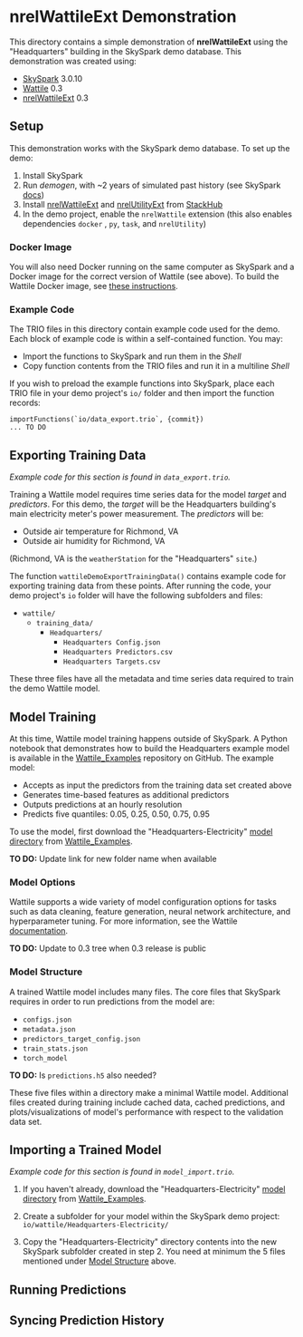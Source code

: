 nrelWattileExt Demonstration
============================

This directory contains a simple demonstration of **nrelWattileExt** using the
"Headquarters" building in the SkySpark demo database. This demonstration was
created using:

- [SkySpark] 3.0.10
- [Wattile] 0.3
- [nrelWattileExt] 0.3

[SkySpark]: https://skyfoundry.com/product "SkySpark"
[Wattile]: https://github.com/NREL/Wattile/releases/ "Wattile"
[nrelWattileExt]: https://stackhub.org/package/nrelWattileExt/ "nrelWattileExt"

Setup
-----

This demonstration works with the SkySpark demo database. To set up the demo:

1. Install SkySpark
2. Run *demogen*, with ~2 years of simulated past history
   (see SkySpark [docs](https://skyfoundry.com/doc/docSkySpark/Setup#demogen))
3. Install [nrelWattileExt] and [nrelUtilityExt] from [StackHub]
4. In the demo project, enable the `nrelWattile` extension (this also enables
   dependencies `docker` , `py`, `task`, and `nrelUtility`)

[nrelUtilityExt]: https://stackhub.org/package/nrelUtilityExt/ "nrelUtilityExt"
[StackHub]: https://stackhub.org/ "StackHub"

### Docker Image

You will also need Docker running on the same computer as SkySpark and a Docker
image for the correct version of Wattile (see above). To build the Wattile
Docker image, see [these instructions](https://github.com/NREL/nrelWattileExt/?tab=readme-ov-file#docker).

### Example Code

The TRIO files in this directory contain example code used for the demo. Each
block of example code is within a self-contained function. You may:

- Import the functions to SkySpark and run them in the *Shell*
- Copy function contents from the TRIO files and run it in a multiline *Shell*

If you wish to preload the example functions into SkySpark, place each TRIO file
in your demo project's `io/` folder and then import the function records:

```
importFunctions(`io/data_export.trio`, {commit})
... TO DO
```

Exporting Training Data
-----------------------

*Example code for this section is found in `data_export.trio`.*

Training a Wattile model requires time series data for the model *target* and
*predictors*. For this demo, the *target* will be the Headquarters building's
main electricity meter's power measurement. The *predictors* will be:

- Outside air temperature for Richmond, VA
- Outside air humidity for Richmond, VA

(Richmond, VA is the `weatherStation` for the "Headquarters" `site`.)

The function `wattileDemoExportTrainingData()` contains example code for
exporting training data from these points. After running the code, your demo
project's `io` folder will have the following subfolders and files:

- `wattile/`
  - `training_data/`
    - `Headquarters/`
      - `Headquarters Config.json`
      - `Headquarters Predictors.csv`
      - `Headquarters Targets.csv`

These three files have all the metadata and time series data required to train
the demo Wattile model.

Model Training
--------------

At this time, Wattile model training happens outside of SkySpark. A Python
notebook that demonstrates how to build the Headquarters example model is
available in the [Wattile_Examples] repository on GitHub. The example model:

- Accepts as input the predictors from the training data set created above
- Generates time-based features as additional predictors
- Outputs predictions at an hourly resolution
- Predicts five quantiles: 0.05, 0.25, 0.50, 0.75, 0.95

[Wattile_Examples]: https://github.com/NREL/Wattile_Examples/

To use the model, first download the "Headquarters-Electricity"
[model directory] from [Wattile_Examples].

[model directory]: https://github.com/NREL/Wattile_Examples/tree/main/ex-1-skyspark-demo/models/model-1 "Headquarters-Electricity"

**TO DO:** Update link for new folder name when available

### Model Options

Wattile supports a wide variety of model configuration options for tasks such as
data cleaning, feature generation, neural network architecture, and
hyperparameter tuning. For more information, see the Wattile [documentation].

[documentation]: https://github.com/NREL/Wattile/tree/0.2.0?tab=readme-ov-file#quick-start

**TO DO:** Update to 0.3 tree when 0.3 release is public

### Model Structure

A trained Wattile model includes many files. The core files that SkySpark
requires in order to run predictions from the model are:

- `configs.json`
- `metadata.json`
- `predictors_target_config.json`
- `train_stats.json`
- `torch_model`

**TO DO:** Is `predictions.h5` also needed?

These five files within a directory make a minimal Wattile model. Additional
files created during training include cached data, cached predictions, and
plots/visualizations of model's performance with respect to the validation data
set.

Importing a Trained Model
-------------------------

*Example code for this section is found in `model_import.trio`.*

1. If you haven't already, download the "Headquarters-Electricity"
   [model directory] from [Wattile_Examples].

2. Create a subfolder for your model within the SkySpark demo project:
   `io/wattile/Headquarters-Electricity/`

3. Copy the "Headquarters-Electricity" directory contents into the new SkySpark
   subfolder created in step 2. You need at minimum the 5 files mentioned under
   [Model Structure](#model-structure) above.

Running Predictions
-------------------

Syncing Prediction History
--------------------------
